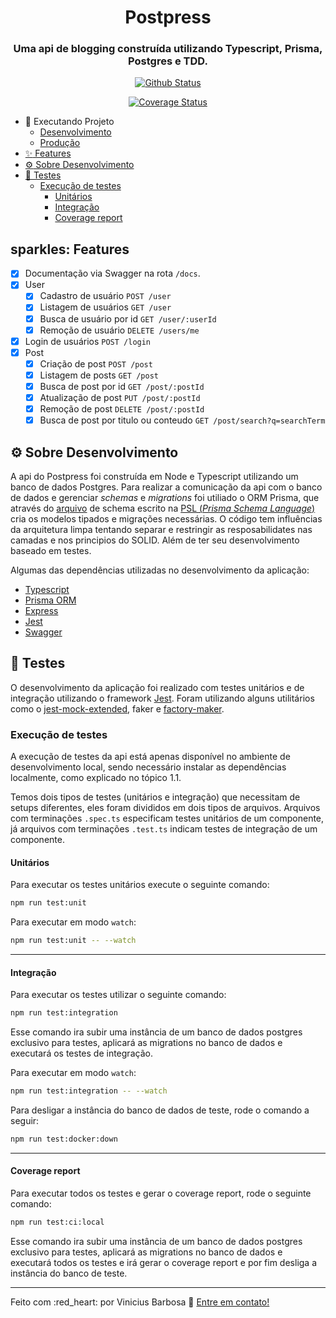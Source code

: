 <h1 align="center">
  Postpress
</h1>
<h3 align="center">Uma api de blogging construída utilizando Typescript, Prisma, Postgres e TDD. </h3>


<div align="center">

[![Github Status](https://github.com/bmviniciuss/postpress/workflows/CI/badge.svg)]()

[![Coverage Status](https://coveralls.io/repos/github/bmviniciuss/postpress/badge.svg?branch=main)](https://coveralls.io/github/bmviniciuss/postpress?branch=main)

</div>

- :toolbox: Executando Projeto
  - [Desenvolvimento](./docs/installation-dev.md)
  - [Produção](./docs/installation-prod.md)
- [:sparkles: Features](#sparkles--features)
- [:gear: Sobre Desenvolvimento](#-gear--sobre-desenvolvimento)
- [:test_tube: Testes](#-test-tube--testes)
  - [Execução de testes](#execu--o-de-testes)
    - [Unitários](#unit-rios)
    - [Integração](#integra--o)
    - [Coverage report](#coverage-report)

## sparkles: Features
- [x] Documentação via Swagger na rota `/docs`.
- [x] User
  - [x] Cadastro de usuário `POST /user`
  - [x] Listagem de usuários `GET /user`
  - [x] Busca de usuário por id `GET /user/:userId`
  - [x] Remoção de usuário `DELETE /users/me`
- [x] Login de usuários `POST /login`
- [x] Post
  - [x] Criação de post `POST /post`
  - [x] Listagem de posts `GET /post`
  - [x] Busca de post por id `GET /post/:postId`
  - [x] Atualização de post `PUT /post/:postId`
  - [x] Remoção de post `DELETE /post/:postId`
  - [x] Busca de post por titulo ou conteudo `GET /post/search?q=searchTerm`

## :gear: Sobre Desenvolvimento
A api do Postpress foi construída em Node e Typescript utilizando um banco de dados Postgres.
Para realizar a comunicação da api com o banco de dados e gerenciar *schemas* e *migrations* foi utiliado o ORM Prisma, que através do [arquivo](./prisma/schema.prisma) de schema escrito na [PSL (*Prisma Schema Language*)](https://www.prisma.io/docs/concepts/components/prisma-schema) cria os modelos tipados e migrações necessárias. O código tem influências da arquitetura limpa tentando separar e restringir as resposabilidates nas camadas e nos principios do SOLID. Além de ter seu desenvolvimento baseado em testes.

Algumas das dependências utilizadas no desenvolvimento da aplicação:
- [Typescript](https://www.typescriptlang.org/)
- [Prisma ORM](https://www.prisma.io/)
- [Express](http://expressjs.com/)
- [Jest](https://jestjs.io/)
- [Swagger](https://swagger.io/)

## :test_tube: Testes
O desenvolvimento da aplicação foi realizado com testes unitários e de integração utilizando o framework [Jest](https://jestjs.io/).
Foram utilizando alguns utilitários como o [jest-mock-extended](https://www.npmjs.com/package/jest-mock-extended), faker e 
[factory-maker](https://www.npmjs.com/package/factory-maker).

### Execução de testes
A execução de testes da api está apenas disponível no ambiente de desenvolvimento local, sendo necessário instalar as dependências localmente, 
como explicado no tópico 1.1.

Temos dois tipos de testes (unitários e integração) que necessitam de setups diferentes, eles foram
divididos em dois tipos de arquivos. Arquivos com terminações `.spec.ts` especificam testes unitários de um componente,
já arquivos com terminações `.test.ts` indicam testes de integração de um componente.

#### Unitários
Para executar os testes unitários execute o seguinte comando:
```bash
npm run test:unit
```
Para executar em modo `watch`:
```bash
npm run test:unit -- --watch
```

---

#### Integração
Para executar os testes utilizar o seguinte comando:
```bash
npm run test:integration
```

Esse comando ira subir uma instância de um banco de dados postgres exclusivo para testes,
aplicará as migrations no banco de dados e executará os testes de integração.

Para executar em modo `watch`:
```bash
npm run test:integration -- --watch
```

Para desligar a instância do banco de dados de teste, rode o comando a seguir:
```bash
npm run test:docker:down
```

---

#### Coverage report
Para executar todos os testes e gerar o coverage report, rode o seguinte comando:
```bash
npm run test:ci:local
```
Esse comando ira subir uma instância de um banco de dados postgres exclusivo para testes,
aplicará as migrations no banco de dados e executará todos os testes e irá gerar o coverage report
e por fim desliga a instância do banco de teste.

---
Feito com :red_heart: por Vinicius Barbosa :wave: [Entre em contato!](https://www.linkedin.com/in/bmviniciuss/)




